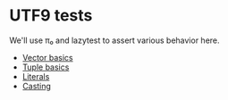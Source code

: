 # UTF9 tests
We'll use π₀ and lazytest to assert various behavior here.

+ [Vector basics](utf9-vector-basics.md)
+ [Tuple basics](utf9-tuple-basics.md)
+ [Literals](utf9-literals.md)
+ [Casting](utf9-casting.md)
